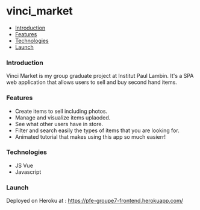 # vinci_market

* [Introduction](#Introduction)
* [Features](#Features)
* [Technologies](#Technologies)
* [Launch](#Launch)

### Introduction
Vinci Market is my group graduate project at Institut Paul Lambin. It's a SPA web application that allows users to sell and buy second hand items. 

### Features
* Create items to sell including photos.
* Manage and visualize items uplaoded.
* See what other users have in store.
* Filter and search easily the types of items that you are looking for.
* Animated tutorial that makes using this app so much easierr!

### Technologies
* JS Vue 
* Javascript

### Launch
Deployed on Heroku at  : https://pfe-groupe7-frontend.herokuapp.com/
